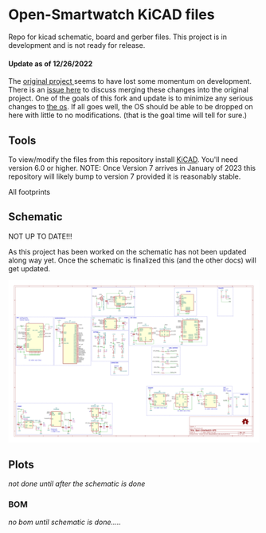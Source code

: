 # Open-Smartwatch KiCAD files

Repo for kicad schematic, board and gerber files. This project is in development and is not ready for release.

#### Update as of 12/26/2022

The [original project ](https://github.com/Open-Smartwatch/open-smartwatch-gps) seems to have lost some momentum on development.  There is an [issue here](https://github.com/Open-Smartwatch/open-smartwatch-gps/issues/10) to discuss merging these changes into the original project.  One of the goals of this fork and update is to minimize any serious changes to [the os](https://github.com/Open-Smartwatch/open-smartwatch-os).  If all goes well, the OS should be able to be dropped on here with little to no modifications.  (that is the goal time will tell for sure.)

## Tools

To view/modify the files from this repository install [KiCAD](https://kicad.org).  You'll need version 6.0 or higher.  NOTE: Once Version 7 arrives in January of 2023 this repository will likely bump to version 7 provided it is reasonably stable.

All footprints

## Schematic

NOT UP TO DATE!!!

As this project has been worked on the schematic has not been updated along way yet.  Once the schematic is finalized this (and the other docs) will get updated.

[![Schematic](docs/img/osw.svg)](docs/osw-schematic.pdf)

## Plots

*not done until after the schematic is done*

### BOM

*no bom until schematic is done.....*
